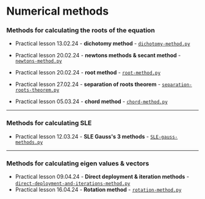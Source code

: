 # Numerical methods

### Methods for calculating the roots of the equation

-  Practical lesson 13.02.24 - **dichotomy method** - [`dichotomy-method.py`](./dichotomy-method.py)

-  Practical lesson 20.02.24 - **newtons methods & secant method** - [`newtons-method.py`](./newtons-method.py)
-  Practical lesson 20.02.24 - **root method** - [`root-method.py`](./root-method.py)

-  Practical lesson 27.02.24 - **separation of roots theorem** - [`separation-roots-theorem.py`](./separation-roots-theorem.py)

-  Practical lesson 05.03.24 - **chord method** - [`chord-method.py`](./chord-method.py)

---

### Methods for calculating SLE

-  Practical lesson 12.03.24 - **SLE Gauss's 3 methods** - [`SLE-gauss-methods.py`](./SLE-gauss-methods.py)

---

### Methods for calculating eigen values & vectors

-  Practical lesson 09.04.24 - **Direct deployment & iteration methods** - [`direct-deployment-and-iterations-method.py`](./direct-deployment-and-iterations-method.py)
-  Practical lesson 16.04.24 - **Rotation method** - [`rotation-method.py`](./rotation-method.py)
